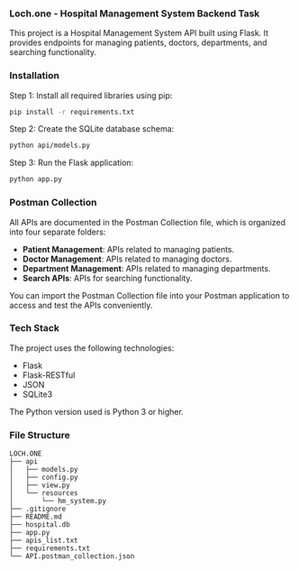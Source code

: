 ### Loch.one - Hospital Management System Backend Task

This project is a Hospital Management System API built using Flask. It provides endpoints for managing patients, doctors, departments, and searching functionality.

### Installation

Step 1: Install all required libraries using pip:

```bash
pip install -r requirements.txt
```

Step 2: Create the SQLite database schema:

```bash
python api/models.py
```

Step 3: Run the Flask application:

```bash
python app.py
```

### Postman Collection

All APIs are documented in the Postman Collection file, which is organized into four separate folders:

- **Patient Management**: APIs related to managing patients.
- **Doctor Management**: APIs related to managing doctors.
- **Department Management**: APIs related to managing departments.
- **Search APIs**: APIs for searching functionality.

You can import the Postman Collection file into your Postman application to access and test the APIs conveniently.

### Tech Stack

The project uses the following technologies:

- Flask
- Flask-RESTful
- JSON
- SQLite3

The Python version used is Python 3 or higher.

### File Structure

```
LOCH.ONE
├── api
│   ├── models.py
│   ├── config.py
│   ├── view.py
│   └── resources
│       └── hm_system.py
├── .gitignore
├── README.md
├── hospital.db
├── app.py
├── apis_list.txt
├── requirements.txt
└── API.postman_collection.json
```